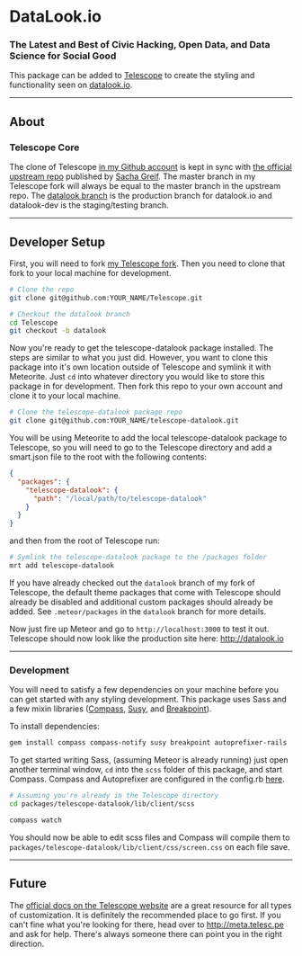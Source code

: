 # DataLook.io

### The Latest and Best of Civic Hacking, Open Data, and Data Science for Social Good

This package can be added to [Telescope][1] to create the styling and functionality seen on [datalook.io][2].  

---

## About

### Telescope Core
The clone of Telescope [in my Github account][3] is kept in sync with [the official upstream repo][4] published by [Sacha Greif][5].  The master branch in my Telescope fork will always be equal to the master branch in the upstream repo.  The [datalook branch][6] is the production branch for datalook.io and datalook-dev is the staging/testing branch.  

---

## Developer Setup

First, you will need to fork [my Telescope fork][3].  Then you need to clone that fork to your local machine for development.  

```sh
# Clone the repo
git clone git@github.com:YOUR_NAME/Telescope.git

# Checkout the datalook branch
cd Telescope
git checkout -b datalook
```

Now you're ready to get the telescope-datalook package installed.  The steps are similar to what you just did.  However, you want to clone this package into it's own location outside of Telescope and symlink it with Meteorite. Just `cd` into whatever directory you would like to store this package in for development.  Then fork this repo to your own account and clone it to your local machine.

```sh
# Clone the telescope-datalook package repo
git clone git@github.com:YOUR_NAME/telescope-datalook.git
```

You will be using Meteorite to add the local telescope-datalook package to Telescope, so you will need to go to the Telescope directory and add a smart.json file to the root with the following contents:

```json
{
  "packages": {
    "telescope-datalook": {
      "path": "/local/path/to/telescope-datalook"
    }
  }
}
```

and then from the root of Telescope run:

```sh
# Symlink the telescope-datalook package to the /packages folder 
mrt add telescope-datalook
```

If you have already checked out the `datalook` branch of my fork of Telescope, the default theme packages that come with Telescope should already be disabled and additional custom packages should already be added.  See `.meteor/packages` in the `datalook` branch for more details.

Now just fire up Meteor and go to `http://localhost:3000` to test it out.  Telescope should now look like the production site here: http://datalook.io

---

### Development 
You will need to satisfy a few dependencies on your machine before you can get started with any styling development.  This package uses Sass and a few mixin libraries ([Compass][7], [Susy][8], and [Breakpoint][9]).

To install dependencies:
```sh
gem install compass compass-notify susy breakpoint autoprefixer-rails
```

To get started writing Sass, (assuming Meteor is already running) just open another terminal window, `cd` into the `scss` folder of this package, and start Compass.  Compass and Autoprefixer are configured in the config.rb [here][11].

```sh
# Assuming you're already in the Telescope directory
cd packages/telescope-datalook/lib/client/scss

compass watch
```

You should now be able to edit scss files and Compass will compile them to `packages/telescope-datalook/lib/client/css/screen.css` on each file save.  

---

## Future
The [official docs on the Telescope website][10] are a great resource for all types of customization. It is definitely the recommended place to go first.  If you can't fine what you're looking for there, head over to http://meta.telesc.pe and ask for help.  There's always someone there can point you in the right direction.


[1]: http://telesc.pe
[2]: http://datalook.io
[3]: https://github.com/jshimko/Telescope
[4]: https://github.com/TelescopeJS/Telescope
[5]: https://github.com/SachaG
[6]: https://github.com/jshimko/Telescope/tree/datalook
[7]: http://compass-style.org/
[8]: http://susy.oddbird.net/
[9]: http://breakpoint-sass.com/
[10]: http://www.telesc.pe/docs/
[11]: https://github.com/jshimko/telescope-datalook/blob/master/lib/client/scss/config.rb